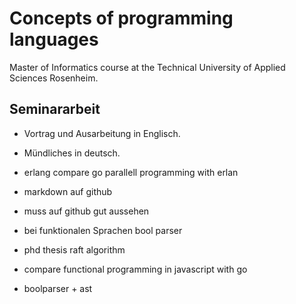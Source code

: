 # Concepts of programming languages

Master of Informatics course at the Technical University of Applied Sciences Rosenheim.

## Seminararbeit

- Vortrag und Ausarbeitung in Englisch.
- Mündliches in deutsch.

- erlang compare go parallell programming with erlan

- markdown auf github
- muss auf github gut aussehen
- bei funktionalen Sprachen bool parser
- phd thesis raft algorithm

- compare functional programming in javascript with go
- boolparser + ast
